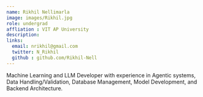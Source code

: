 ```yaml
---
name: Rikhil Nellimarla
image: images/Rikhil.jpg
role: undergrad
affliation : VIT AP University
description: 
links:
  email: nrikhil@gmail.com
  twitter: N_Rikhil
  github : github.com/Rikhil-Nell
---
```


Machine Learning and LLM Developer with experience in Agentic systems, Data Handling/Validation, Database Management, Model Development, and Backend Architecture.

